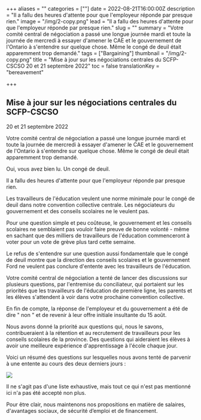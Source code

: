 +++
aliases = ""
categories = [""]
date = 2022-08-21T16:00:00Z
description = "Il a fallu des heures d'attente pour que l'employeur réponde par presque rien."
image = "/img/2-copy.png"
lead = "Il a fallu des heures d'attente pour que l'employeur réponde par presque rien."
slug = ""
summary = "Votre comité central de négociation a passé une longue journée mardi et toute la journée de mercredi à essayer d'amener le CAE et le gouvernement de l'Ontario à s'entendre sur quelque chose. Même le congé de deuil était apparemment trop demandé."
tags = ["Bargaining"]
thumbnail = "/img/2-copy.png"
title = "Mise à jour sur les négociations centrales du SCFP-CSCSO  20 et 21 septembre 2022"
toc = false
translationKey = "bereavement"

+++
## Mise à jour sur les négociations centrales du SCFP-CSCSO

20 et 21 septembre 2022

Votre comité central de négociation a passé une longue journée mardi et toute la journée de mercredi à essayer d'amener le CAE et le gouvernement de l'Ontario à s'entendre sur quelque chose. Même le congé de deuil était apparemment trop demandé.

Oui, vous avez bien lu. Un congé de deuil.

Il a fallu des heures d'attente pour que l'employeur réponde par presque rien.

Les travailleurs de l'éducation veulent une norme minimale pour le congé de deuil dans notre convention collective centrale. Les négociateurs du gouvernement et des conseils scolaires ne le veulent pas.

Pour une question simple et peu coûteuse, le gouvernement et les conseils scolaires ne semblaient pas vouloir faire preuve de bonne volonté - même en sachant que des milliers de travailleurs de l'éducation commenceront à voter pour un vote de grève plus tard cette semaine.

Le refus de s'entendre sur une question aussi fondamentale que le congé de deuil montre que la direction des conseils scolaires et le gouvernement Ford ne veulent pas conclure d'entente avec les travailleurs de l'éducation.

Votre comité central de négociation a tenté de lancer des discussions sur plusieurs questions, par l'entremise du conciliateur, qui portaient sur les priorités que les travailleurs de l'éducation de première ligne, les parents et les élèves s'attendent à voir dans votre prochaine convention collective.

En fin de compte, la réponse de l'employeur et du gouvernement a été de dire " non " et de revenir à leur offre initiale insultante du 15 août.

Nous avons donné la priorité aux questions qui, nous le savons, contribueraient à la rétention et au recrutement de travailleurs pour les conseils scolaires de la province. Des questions qui aideraient les élèves à avoir une meilleure expérience d'apprentissage à l'école chaque jour.

Voici un résumé des questions sur lesquelles nous avons tenté de parvenir à une entente au cours des deux derniers jours :

![](/img/2-5.png)

Il ne s'agit pas d'une liste exhaustive, mais tout ce qui n'est pas mentionné ici n'a pas été accepté non plus.

Pour être clair, nous maintenons nos propositions en matière de salaires, d'avantages sociaux, de sécurité d’emploi et de financement.
